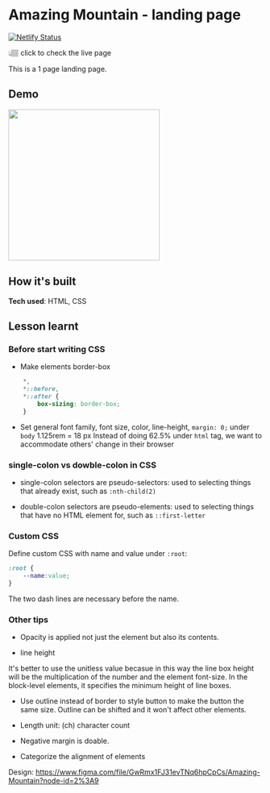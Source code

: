 # Amazing Mountain - landing page

[![Netlify Status](https://api.netlify.com/api/v1/badges/8dd3688a-8f84-4c53-8702-a2cd7fcbe574/deploy-status)]()

👆🏽 click to check the live page

This is a 1 page landing page.

## Demo

<img src="" width="300px">

## How it's built

**Tech used**: HTML, CSS

## Lesson learnt

### Before start writing CSS

* Make elements border-box

```css
    *,
    *::before,
    *::after {
        box-sizing: border-box;
    }
```
* Set general font family, font size, color, line-height, `margin: 0;` under `body`
1.125rem = 18 px
Instead of doing 62.5% under `html` tag, we want to accommodate others' change in their browser

### single-colon vs dowble-colon in CSS

* single-colon selectors are pseudo-selectors: used to selecting things that already exist, such as `:nth-child(2)`

* double-colon selectors are pseudo-elements: used to selecting things that have no HTML element for, such as `::first-letter`

### Custom CSS

Define custom CSS with name and value under `:root`: 

```css
:root {
    --name:value;
}
```

The two dash lines are necessary before the name.


### Other tips
* Opacity is applied not just the element but also its contents.

* line height

It's better to use the unitless value becasue in this way the line box height will be the multiplication of the number and the element font-size. In the block-level elements, it specifies the minimum height of line boxes. 

* Use outline instead of border to style button to make the button the same size. Outline can be shifted and it won't affect other elements.

* Length unit: (ch) character count

* Negative margin is doable.

* Categorize the alignment of elements

Design:
https://www.figma.com/file/GwRmx1FJ31evTNq6hpCpCs/Amazing-Mountain?node-id=2%3A9
